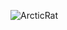 ![ArcticRat](https://github.com/yuankong666/Ultimate-RAT-Collection/assets/128066597/9ca0556e-7b4c-421e-920c-9a5806ccaaff)
